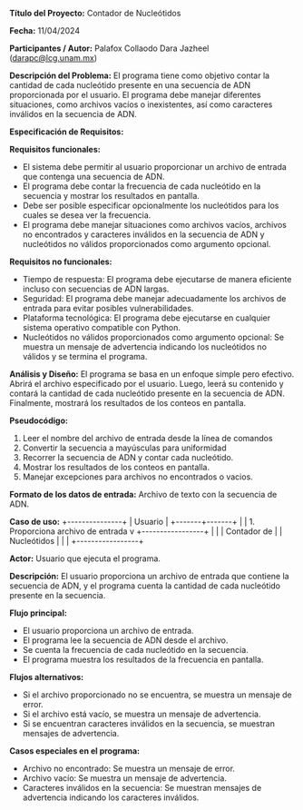 **Título del Proyecto:** Contador de Nucleótidos

**Fecha:** 11/04/2024

**Participantes / Autor:** Palafox Collaodo Dara Jazheel (darapc@lcg.unam.mx)

**Descripción del Problema:** El programa tiene como objetivo contar la cantidad de cada nucleótido presente en una secuencia de ADN proporcionada por el usuario. El programa debe manejar diferentes situaciones, como archivos vacíos o inexistentes, así como caracteres inválidos en la secuencia de ADN.

**Especificación de Requisitos:**

**Requisitos funcionales:**
- El sistema debe permitir al usuario proporcionar un archivo de entrada que contenga una secuencia de ADN.
- El programa debe contar la frecuencia de cada nucleótido en la secuencia y mostrar los resultados en pantalla.
- Debe ser posible especificar opcionalmente los nucleótidos para los cuales se desea ver la frecuencia.
- El programa debe manejar situaciones como archivos vacíos, archivos no encontrados y caracteres inválidos en la secuencia de ADN y nucleótidos no válidos proporcionados como argumento opcional.

**Requisitos no funcionales:**
- Tiempo de respuesta: El programa debe ejecutarse de manera eficiente incluso con secuencias de ADN largas.
- Seguridad: El programa debe manejar adecuadamente los archivos de entrada para evitar posibles vulnerabilidades.
- Plataforma tecnológica: El programa debe ejecutarse en cualquier sistema operativo compatible con Python.
- Nucleótidos no válidos proporcionados como argumento opcional: Se muestra un mensaje de advertencia indicando los nucleótidos no válidos y se termina el programa.


**Análisis y Diseño:** El programa se basa en un enfoque simple pero efectivo. Abrirá el archivo especificado por el usuario. Luego, leerá su contenido y contará la cantidad de cada nucleótido presente en la secuencia de ADN. Finalmente, mostrará los resultados de los conteos en pantalla.

**Pseudocódigo:**
1. Leer el nombre del archivo de entrada desde la línea de comandos
4. Convertir la secuencia a mayúsculas para uniformidad
5. Recorrer la secuencia de ADN y contar cada nucleótido.
6. Mostrar los resultados de los conteos en pantalla.
13. Manejar excepciones para archivos no encontrados o vacios.

**Formato de los datos de entrada:** Archivo de texto con la secuencia de ADN.

**Caso de uso:**
+---------------+
|   Usuario     |
+-------+-------+
        |
        | 1. Proporciona archivo de entrada
        v
+-----------------+
|                 |
| Contador de    |
| Nucleótidos    |
|                 |
+-----------------+

**Actor:** Usuario que ejecuta el programa.

**Descripción:** El usuario proporciona un archivo de entrada que contiene la secuencia de ADN, y el programa cuenta la cantidad de cada nucleótido presente en la secuencia.

**Flujo principal:**
- El usuario proporciona un archivo de entrada.
- El programa lee la secuencia de ADN desde el archivo.
- Se cuenta la frecuencia de cada nucleótido en la secuencia.
- El programa muestra los resultados de la frecuencia en pantalla.



**Flujos alternativos:**
- Si el archivo proporcionado no se encuentra, se muestra un mensaje de error.
- Si el archivo está vacío, se muestra un mensaje de advertencia.
- Si se encuentran caracteres inválidos en la secuencia, se muestran mensajes de advertencia.


**Casos especiales en el programa:** 
- Archivo no encontrado: Se muestra un mensaje de error.
- Archivo vacío: Se muestra un mensaje de advertencia.
- Caracteres inválidos en la secuencia: Se muestran mensajes de advertencia indicando los caracteres inválidos.
